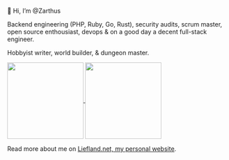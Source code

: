 
👋 Hi, I’m @Zarthus

Backend engineering (PHP, Ruby, Go, Rust), security audits, scrum master, open source enthousiast, devops & on a good day a decent full-stack engineer. 

Hobbyist writer, world builder, & dungeon master.

<a href="https://github.com/anuraghazra/github-readme-stats">
  <img align="center" src="https://github-readme-stats.vercel.app/api?username=zarthus&count_private=true&show_icons=true&theme=dracula" height="175px" />
</a>
<a href="https://github.com/anuraghazra/github-readme-stats">
  <img align="center" src="https://github-readme-stats.vercel.app/api/top-langs/?username=zarthus&layout=compact&langs_count=6&theme=dracula&exclude_repo=dotfiles" height="175px"  />
</a>

Read more about me on <a href="https://liefland.net">Liefland.net, my personal website</a>.
